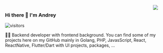 <img align='right' src="https://github-readme-stats.vercel.app/api?username=zikwall&show_icons=true&theme=tokyonight&line_height=27">

### Hi there 👋  I'm Andrey

![visitors](https://visitor-badge.glitch.me/badge?page_id=zikwall)

👨‍💻 Backend developer with frontend background. You can find some of my projects here on my GitHub mainly in Golang, PHP, JavasScript, React, ReactNative, Flutter/Dart with UI projects, packages, ...
